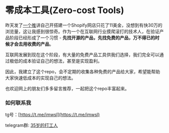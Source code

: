 # 零成本工具(Zero-cost Tools)
昨天发了[一个推](https://x.com/imwsl90/status/1759530326081392975?s=20)讲自己开搭建一个Shopify网店只花了11美金，没想到有快30万的浏览量，这让我感到很惊奇。作为一个在互联网行业摸爬滚打的技术人，在验证产品阶段已经形成了一个习惯 - **先找开源的产品，先找免费的产品，万不得已的时候才会去用收费的产品**。

互联网发展到现在这个阶段，有大量的免费产品工具供我们选择，我们完全可以通过极低的成本验证自己的想法，甚至是实现盈利。

因此，我建立了这个repo，会不定期的收集各种免费的产品给大家，希望能帮助大家快速低成本的实现自己的想法。

也欢迎网上的朋友们多多留言推荐，一起把这个repo丰富起来。

### 如何联系我

tg号：[https://t.me/imwsl](https://t.me/imwsl)

telegram群: [35岁的打工人](https://t.me/ncfom35)

